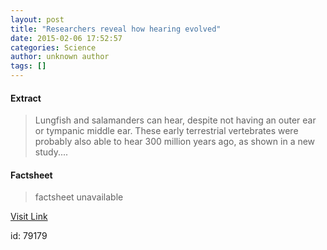 ```yaml
---
layout: post
title: "Researchers reveal how hearing evolved"
date: 2015-02-06 17:52:57
categories: Science
author: unknown author
tags: []
---
```



#### Extract
>Lungfish and salamanders can hear, despite not having an outer ear or tympanic middle ear. These early terrestrial vertebrates were probably also able to hear 300 million years ago, as shown in a new study....

#### Factsheet
>factsheet unavailable

[Visit Link](http://feeds.sciencedaily.com/~r/sciencedaily/~3/2AwB31XwWQ0/150206125257.htm)

id:   79179


